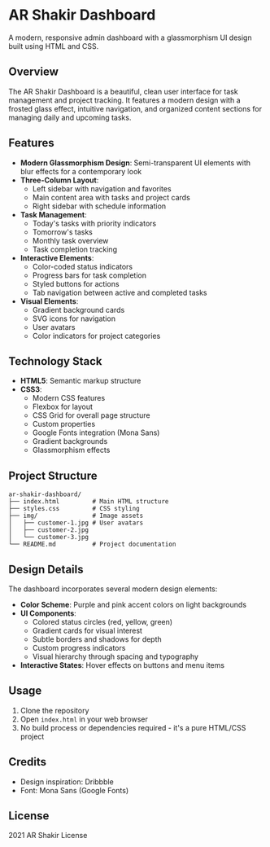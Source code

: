 # AR Shakir Dashboard

A modern, responsive admin dashboard with a glassmorphism UI design built using HTML and CSS.

## Overview

The AR Shakir Dashboard is a beautiful, clean user interface for task management and project tracking. It features a modern design with a frosted glass effect, intuitive navigation, and organized content sections for managing daily and upcoming tasks.

## Features

- **Modern Glassmorphism Design**: Semi-transparent UI elements with blur effects for a contemporary look
- **Three-Column Layout**:
  - Left sidebar with navigation and favorites
  - Main content area with tasks and project cards
  - Right sidebar with schedule information
- **Task Management**:
  - Today's tasks with priority indicators
  - Tomorrow's tasks
  - Monthly task overview
  - Task completion tracking
- **Interactive Elements**:
  - Color-coded status indicators
  - Progress bars for task completion
  - Styled buttons for actions
  - Tab navigation between active and completed tasks
- **Visual Elements**:
  - Gradient background cards
  - SVG icons for navigation
  - User avatars
  - Color indicators for project categories

## Technology Stack

- **HTML5**: Semantic markup structure
- **CSS3**:
  - Modern CSS features
  - Flexbox for layout
  - CSS Grid for overall page structure
  - Custom properties
  - Google Fonts integration (Mona Sans)
  - Gradient backgrounds
  - Glassmorphism effects

## Project Structure

```plaintext
ar-shakir-dashboard/
├── index.html         # Main HTML structure
├── styles.css         # CSS styling
├── img/               # Image assets
│   ├── customer-1.jpg # User avatars
│   ├── customer-2.jpg
│   └── customer-3.jpg
└── README.md          # Project documentation
```

## Design Details

The dashboard incorporates several modern design elements:

- **Color Scheme**: Purple and pink accent colors on light backgrounds
- **UI Components**:
  - Colored status circles (red, yellow, green)
  - Gradient cards for visual interest
  - Subtle borders and shadows for depth
  - Custom progress indicators
  - Visual hierarchy through spacing and typography
- **Interactive States**: Hover effects on buttons and menu items

## Usage

1. Clone the repository
2. Open `index.html` in your web browser
3. No build process or dependencies required - it's a pure HTML/CSS project

## Credits

- Design inspiration: Dribbble
- Font: Mona Sans (Google Fonts)

## License

2021 AR Shakir License
